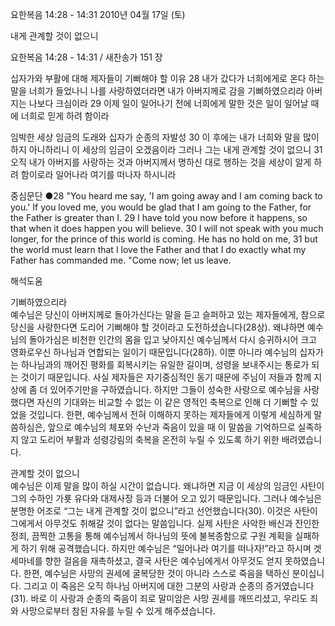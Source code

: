 요한복음 14:28 - 14:31 
2010년 04월 17일 (토)

내게 관계할 것이 없으니



요한복음 14:28 - 14:31 / 새찬송가 151 장


십자가와 부활에 대해 제자들이 기뻐해야 할 이유
28 내가 갔다가 너희에게로 온다 하는 말을 너희가 들었나니 나를 사랑하였더라면 내가 아버지께로 감을 기뻐하였으리라 아버지는 나보다 크심이라 
29 이제 일이 일어나기 전에 너희에게 말한 것은 일이 일어날 때에 너희로 믿게 하려 함이라

임박한 세상 임금의 도래와 십자가 순종의 자발성
30 이 후에는 내가 너희와 말을 많이 하지 아니하리니 이 세상의 임금이 오겠음이라 그러나 그는 내게 관계할 것이 없으니 31 오직 내가 아버지를 사랑하는 것과 아버지께서 명하신 대로 행하는 것을 세상이 알게 하려 함이로라 일어나라 여기를 떠나자 하시니라 

중심문단 ●28 "You heard me say, 'I am going away and I am coming back to you.' If you loved me, you would be glad that I am going to the Father, for the Father is greater than I. 29 I have told you now before it happens, so that when it does happen you will believe. 30 I will not speak with you much longer, for the prince of this world is coming. He has no hold on me, 31 but the world must learn that I love the Father and that I do exactly what my Father has commanded me. "Come now; let us leave.

해석도움





기뻐하였으리라  
예수님은 당신이 아버지께로 돌아가신다는 말을 듣고 슬퍼하고 있는 제자들에게, 참으로 당신을 사랑한다면 도리어 기뻐해야 할 것이라고 도전하셨습니다(28상). 왜냐하면 예수님의 돌아가심은 비천한 인간의 몸을 입고 낮아지신 예수님께서 다시 승귀하시어 크고 영화로우신 하나님과 연합되는 일이기 때문입니다(28하). 이뿐 아니라 예수님의 십자가는 하나님과의 깨어진 평화를 회복시키는 유일한 길이며, 성령을 보내주시는 통로가 되는 것이기 때문입니다. 사실 제자들은 자기중심적인 동기 때문에 주님이 저들과 함께 지상에 좀 더 있어주기만을 구하였습니다. 하지만 그들이 성숙한 사랑으로 예수님을 사랑했다면 자신의 기대와는 비교할 수 없는 이 같은 영적인 축복으로 인해 더 기뻐할 수 있었을 것입니다. 한편, 예수님께서 전혀 이해하지 못하는 제자들에게 이렇게 세심하게 말씀하심은, 앞으로 예수님의 체포와 수난과 죽음이 있을 때 이 말씀을 기억하므로 실족하지 않고 도리어 부활과 성령강림의 축복을 온전히 누릴 수 있도록 하기 위한 배려였습니다.

관계할 것이 없으니  
예수님은 이제 말을 많이 하실 시간이 없습니다. 왜냐하면 지금 이 세상의 임금인 사탄이 그의 수하인 가룟 유다와 대제사장 등과 더불어 오고 있기 때문입니다. 그러나 예수님은 분명한 어조로 “그는 내게 관계할 것이 없으니”라고 선언했습니다(30). 이것은 사탄이 그에게서 아무것도 취해갈 것이 없다는 말씀입니다. 실제 사탄은 사악한 배신과 잔인한 정죄, 끔찍한 고통을 통해 예수님께서 하나님의 뜻에 불복종함으로 구원 계획을 실패하게 하기 위해 공격했습니다. 하지만 예수님은 “일어나라 여기를 떠나자!”라고 하시며 겟세마네를 향한 걸음을 재촉하셨고, 결국 사탄은 예수님에게서 아무것도 얻지 못하였습니다. 한편, 예수님은 사망의 권세에 굴복당한 것이 아니라 스스로 죽음을 택하신 분이십니다. 그리고 이 죽음은 오직 하나님 아버지에 대한 그분의 사랑과 순종의 증거였습니다(31). 바로 이 사랑과 순종의 죽음이 죄로 말미암은 사망 권세를 깨뜨리셨고, 우리도 죄와 사망으로부터 참된 자유를 누릴 수 있게 해주셨습니다.